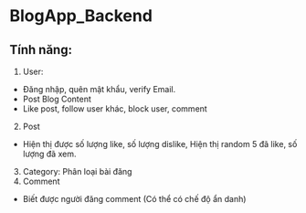 # BlogApp_Backend

## Tính năng:

1. User:

- Đăng nhập, quên mật khẩu, verify Email.
- Post Blog Content
- Like post, follow user khác, block user, comment

2. Post

- Hiện thị được số lượng like, số lượng dislike, Hiện thị random 5 đã like, số lượng đã xem.

3. Category: Phân loại bài đăng
4. Comment

- Biết được người đăng comment (Có thể có chế độ ẩn danh)

<!-- Mongo DB để lưu trữ Data, sử Mongoose để tương tác giữa NodeJS và Mongo! -->
